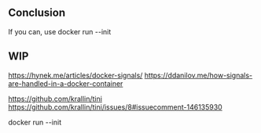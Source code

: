 



## Conclusion

If you can, use docker run --init 


## WIP

https://hynek.me/articles/docker-signals/
https://ddanilov.me/how-signals-are-handled-in-a-docker-container

https://github.com/krallin/tini
https://github.com/krallin/tini/issues/8#issuecomment-146135930

docker run --init 
